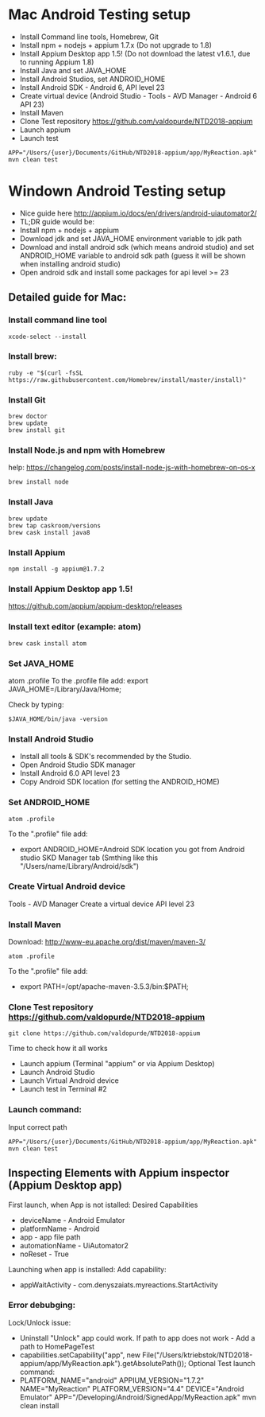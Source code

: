 # Mac Android Testing setup

* Install Command line tools, Homebrew, Git
* Install npm + nodejs + appium 1.7.x (Do not upgrade to 1.8)
* Install Appium Desktop app 1.5! (Do not download the latest v1.6.1, due to running Appium 1.8)
* Install Java and set JAVA_HOME
* Install Android Studios, set ANDROID_HOME
* Install Android SDK - Android 6, API level 23
* Create virtual device (Android Studio - Tools - AVD Manager - Android 6 API 23)
* Install Maven
* Clone Test repository https://github.com/valdopurde/NTD2018-appium
* Launch appium
* Launch test
```
APP="/Users/{user}/Documents/GitHub/NTD2018-appium/app/MyReaction.apk" mvn clean test
```
# Windown Android Testing setup

* Nice guide here http://appium.io/docs/en/drivers/android-uiautomator2/
* TL;DR guide would be:  
 * Install npm + nodejs + appium
 * Download jdk and set JAVA_HOME environment variable to jdk path
 * Download and install android sdk (which means android studio) and set ANDROID_HOME variable to android sdk path (guess it will be shown when installing android studio)
 * Open android sdk and install some packages for api level >= 23

## Detailed guide for Mac:

### Install command line tool
```
xcode-select --install
```
### Install brew:
```
ruby -e "$(curl -fsSL https://raw.githubusercontent.com/Homebrew/install/master/install)"
```
### Install Git
```
brew doctor
brew update
brew install git
```
### Install Node.js and npm with Homebrew
help: https://changelog.com/posts/install-node-js-with-homebrew-on-os-x
```
brew install node
```
### Install Java
```
brew update
brew tap caskroom/versions
brew cask install java8
```
### Install Appium
```
npm install -g appium@1.7.2
```
### Install Appium Desktop app 1.5!
https://github.com/appium/appium-desktop/releases

### Install text editor (example: atom)
```
brew cask install atom
```
### Set JAVA_HOME
atom .profile
To the .profile file add:
export JAVA_HOME=/Library/Java/Home;

Check by typing:
```
$JAVA_HOME/bin/java -version
```
### Install Android Studio
* Install all tools & SDK's recommended by the Studio.
* Open Android Studio SDK manager
* Install Android 6.0 API level 23
* Copy Android SDK location (for setting the ANDROID_HOME)

### Set ANDROID_HOME
```
atom .profile
```
To the ".profile" file add:
* export ANDROID_HOME=Android SDK location you got from Android studio SKD Manager tab (Smthing like this     "/Users/name/Library/Android/sdk")

### Create Virtual Android device
Tools - AVD Manager
Create a virtual device API level 23

### Install Maven
Download: http://www-eu.apache.org/dist/maven/maven-3/
```
atom .profile
```
To the ".profile" file add:
* export PATH=/opt/apache-maven-3.5.3/bin:$PATH;

### Clone Test repository https://github.com/valdopurde/NTD2018-appium
```
git clone https://github.com/valdopurde/NTD2018-appium
```
Time to check how it all works
* Launch appium (Terminal "appium" or via Appium Desktop)
* Launch Android Studio
* Launch Virtual Android device
* Launch test in Terminal #2

### Launch command:
Input correct path
```
APP="/Users/{user}/Documents/GitHub/NTD2018-appium/app/MyReaction.apk" mvn clean test
```
## Inspecting Elements with Appium inspector (Appium Desktop app)

First launch, when App is not istalled:
Desired Capabilities
* deviceName - Android Emulator
* platformName - Android
* app - app file path
* automationName - UiAutomator2
* noReset - True

Launching when app is installed:
Add capability:
* appWaitActivity - com.denyszaiats.myreactions.StartActivity

### Error debubging:
Lock/Unlock issue:
* Uninstall "Unlock" app could work.
If path to app does not work - Add a path to HomePageTest
* capabilities.setCapability("app", new File("/Users/ktriebstok/NTD2018-appium/app/MyReaction.apk").getAbsolutePath());
Optional Test launch command: 
* PLATFORM_NAME="android" APPIUM_VERSION="1.7.2" NAME="MyReaction" PLATFORM_VERSION="4.4" DEVICE="Android Emulator" APP="/Developing/Android/SignedApp/MyReaction.apk" mvn clean install
